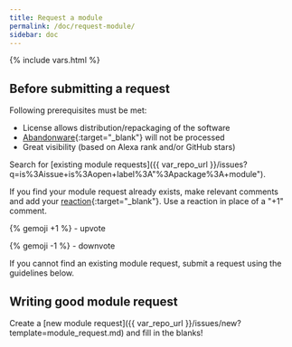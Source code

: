 ```yaml
---
title: Request a module
permalink: /doc/request-module/
sidebar: doc
---
```

{% include vars.html %}

## Before submitting a request

Following prerequisites must be met:

* License allows distribution/repackaging of the software
* [Abandonware](https://en.wikipedia.org/wiki/Abandonware){:target="_blank"} will not be processed
* Great visibility (based on Alexa rank and/or GitHub stars)

Search for [existing module requests]({{ var_repo_url }}/issues?q=is%3Aissue+is%3Aopen+label%3A"%3Apackage%3A+module").

If you find your module request already exists, make relevant comments and add your [reaction](https://github.com/blog/2119-add-reactions-to-pull-requests-issues-and-comments){:target="_blank"}. Use a reaction in place of a "+1" comment.

{% gemoji +1 %} - upvote

{% gemoji -1 %} - downvote

If you cannot find an existing module request, submit a request using the guidelines below.

## Writing good module request

Create a [new module request]({{ var_repo_url }}/issues/new?template=module_request.md) and fill in the blanks!